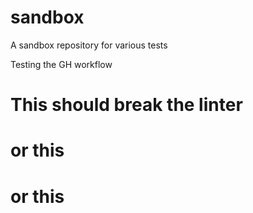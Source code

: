 # sandbox

A sandbox repository for various tests

Testing the GH workflow

# This should break the linter

# or this
# or this
